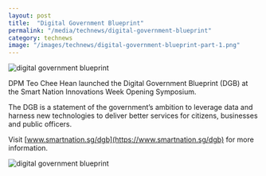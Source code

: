 ```yaml
---
layout: post
title:  "Digital Government Blueprint"
permalink: "/media/technews/digital-government-blueprint"
category: technews
image: "/images/technews/digital-government-blueprint-part-1.png"
---
```


![digital government blueprint]({{site.baseurl}}/images/technews/digital-government-blueprint-part-1.png)

DPM Teo Chee Hean launched the Digital Government Blueprint (DGB) at the Smart Nation Innovations Week Opening Symposium.

The DGB is a statement of the government’s ambition to leverage data and harness new technologies to deliver better services for citizens, businesses and public officers. 

Visit [www.smartnation.sg/dgb](https://www.smartnation.sg/dgb) for more information.

![digital government blueprint]({{site.baseurl}}/images/technews/digital-government-blueprint-part-2.png)
